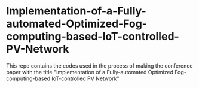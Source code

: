 # Implementation-of-a-Fully-automated-Optimized-Fog-computing-based-IoT-controlled-PV-Network
This repo contains the codes used in the process of making the conference paper with the title "Implementation of a Fully-automated Optimized Fog-computing-based IoT-controlled PV Network"
